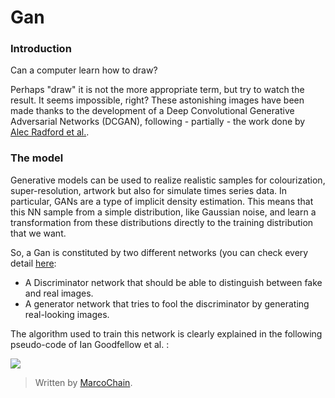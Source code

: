 
# Gan
### Introduction
Can a computer learn how to draw?  
  
Perhaps "draw" it is not the more appropriate term, but try to watch the result. It seems impossible, right? These astonishing images have been made thanks to the development of a Deep Convolutional Generative Adversarial Networks (DCGAN), following - partially - the work done by [Alec Radford et al.](https://lnkd.in/e-rKFft).

### The model
Generative models can be used to realize realistic samples for colourization, super-resolution, artwork but also for simulate times series data. In particular, GANs are a type of implicit density estimation. This means that this NN sample from a simple distribution, like Gaussian noise, and learn a transformation from these distributions directly to the training distribution that we want.

So, a Gan is constituted by two different networks (you can check every detail [here](https://github.com/MarcoChain/Deep-Convolutional-Generative-Adversarial-Networks/blob/master/Gan.py):

-   A Discriminator network that should be able to distinguish between fake and real images.
-   A generator network that tries to fool the discriminator by generating real-looking images.

The algorithm used to train this network is clearly explained in the following pseudo-code of Ian Goodfellow et al. :

![](https://cyclegans.github.io/img/Harshad/GAN/algo.png)


> Written by [MarcoChain](https://www.linkedin.com/in/marcogullotto/).
